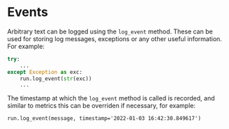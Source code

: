 # Events

Arbitrary text can be logged using the `log_event` method. These can be used for storing log messages, exceptions or any other useful
information. For example:
``` py
try:
    ...
except Exception as exc:
    run.log_event(str(exc))
    ...
```
The timestamp at which the `log_event` method is called is recorded, and similar to metrics this can be overriden if necessary, for example:
```
run.log_event(message, timestamp='2022-01-03 16:42:30.849617')
```
